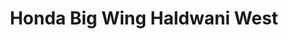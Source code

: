 ---
title: "Honda Big Wing Haldwani West"
url: /haldwani/honda-big-wing-haldwani-west/
shop: Motorrad
---